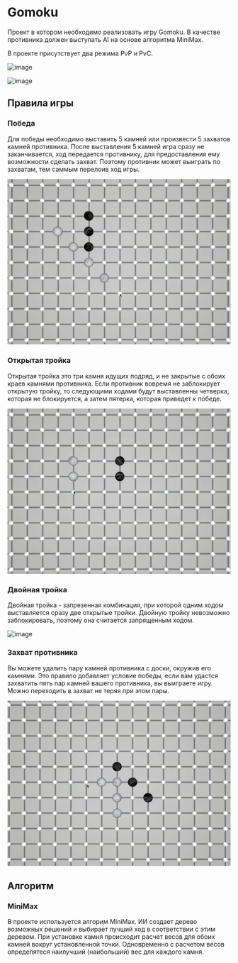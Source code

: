 # Gomoku
Проект в котором необходимо реализовать игру Gomoku. В качестве противника должен выступать AI на основе алгоритма MiniMax.

В проекте присутствует два режима PvP и PvC. 

![image](https://github.com/MixFon/Gomoku/blob/master/gifs/DemoMenu.gif)


![image](https://github.com/MixFon/Gomoku/blob/master/gifs/DemoPvC.gif)

## Правила игры

### Победа
Для победы необходимо выставить 5 камней или произвести 5 захватов камней противника. После выставления 5 камней игра сразу не заканчивается, ход передается противнику, для предоставления ему возможности сделать захват. Поэтому противник может выиграть по захватам, тем саммым перелоив ход игры.

![image](https://github.com/MixFon/Gomoku/blob/master/gifs/Win.gif)

### Открытая тройка
Открытая тройка это три камня идущих подряд, и не закрытые с обоих краев камнями противника. Если противник вовремя не заблокирует открытую тройку, то следующими ходами будут выставленны четверка, которая не блокируется, а затем пятерка, которая приведет к победе.

![image](https://github.com/MixFon/Gomoku/blob/master/gifs/FreeThree.gif)

### Двойная тройка
Двойная тройка - запрезенная комбинация, при которой одним ходом выставляется сразу две открытые тройки. Двойную тройку невозможно заблокировать, поэтому она считается запрященным ходом. 

![image](https://github.com/MixFon/Gomoku/blob/master/gifs/DoubleThree.gif)

### Захват противника
Вы можете удалить пару камней противника с доски, окружив его камнями. Это правило добавляет условие победы, если вам удастся захватить пять пар камней вашего противника, вы выиграете игру. Можно переходить в захват не теряя при этом пары.

![image](https://github.com/MixFon/Gomoku/blob/master/gifs/Capture.gif)

## Алгоритм

### MiniMax

В проекте используется алгорим MiniMax. ИИ создает дерево возможных решений и выбирает лучший ход в соответствии с этим деревом. При установке камня происходит расчет весов для обоих камней вокруг установленной точки. Одновременно с расчетом весов определятеся наилучший (наибольший) вес для каждого камня. 
